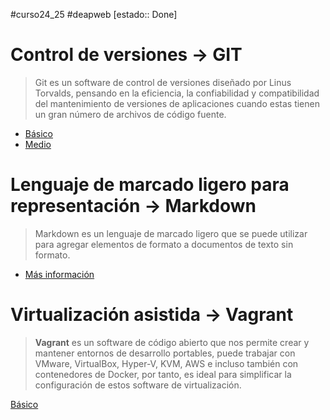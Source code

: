 #curso24_25 #deapweb [estado:: Done] 

# Control de versiones -> GIT
> Git es un software de control de versiones diseñado por Linus Torvalds, pensando en la eficiencia, la confiabilidad y compatibilidad del mantenimiento de versiones de aplicaciones cuando estas tienen un gran número de archivos de código fuente.

+ [Básico](https://github.com/luiscastelar/clases24_25/blob/main/comun/git.md)
+ [Medio](https://github.com/luiscastelar/clases24_25/blob/main/comun/g-ramas.md)


# Lenguaje de marcado ligero para representación -> Markdown
> Markdown es un lenguaje de marcado ligero que se puede utilizar para agregar elementos de formato a documentos de texto sin formato.

+ [Más información](https://github.com/luiscastelar/clases24_25/blob/main/comun/markdown.md)


# Virtualización asistida -> Vagrant
> **Vagrant** es un software de código abierto que nos permite crear y mantener entornos de desarrollo portables, puede trabajar con VMware, VirtualBox, Hyper-V, KVM, AWS e incluso también con contenedores de Docker, por tanto, es ideal para simplificar la configuración de estos software de virtualización.

[Básico](https://github.com/luiscastelar/clases24_25/blob/main/comun/Vagrant.md)

